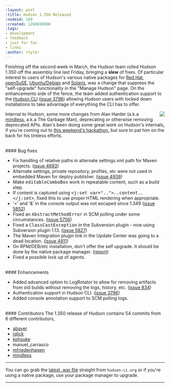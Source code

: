 ```yaml
---
:layout: post
:title: Hudson 1.350 Released
:nodeid: 169
:created: 1268658900
:tags:
- development
- feedback
- just for fun
- links
:author: rtyler
---
```

Finishing off the second week in March, the Hudson team rolled Hudson 1.350 off the assembly line last Friday, bringing a **slew** of fixes. Of particular interest to users of Hudson's various native packages for <a id="aptureLink_TA4o7Z9zPa" href="https://www.crunchbase.com/company/red-hat">Red Hat</a>, <a id="aptureLink_Oxp1Nm6ywp" href="https://www.opensuse.org/">openSuSE</a>, <a id="aptureLink_60jXN9zINs" href="https://www.ubuntu.com/">Ubuntu/Debian</a> and <a id="aptureLink_H9FnLHBvke" href="https://en.wikipedia.org/wiki/Solaris%20%28operating%20system%29">Solaris</a>, was a change that suppress the "self-upgrade" functionality in the "Manage Hudson" page. On the enhancements side of the fence, the team added authentication support to the [Hudson CLI](https://wiki.jenkins.io/display/JENKINS/Hudson+CLI) (<a href="https://issues.jenkins-ci.org/browse/JENKINS-3796">issue 3796</a>) allowing Hudson users with locked down installations to take advantage of everything the CLI has to offer. 

<img src="https://web.archive.org/web/*/https://agentdero.cachefly.net/continuousblog/garbageman.jpg" align="right"/>Internal to Hudson, some more changes from Alan Harder (a.k.a <a id="aptureLink_XwoYyUAc5v" href="https://blogs.sun.com/mindless">mindless</a>, a.k.a The Garbage Man), deprecating or otherwise removing deprecated APIs. Alan's been doing some great work on Hudson's internals, if you're coming out to [this weekend's hackathon](https://jenkins.io/content/meet-and-hack-alongside-kohsuke-and-co), but sure to pat him on the back for his tireless efforts.
<!--break-->
<br clear="all"/>
#### Bug fixes
<ul class=image>
  <li class=bug>
    Fix handling of relative paths in alternate settings.xml path for Maven projects.
    (<a href="https://issues.jenkins-ci.org/browse/JENKINS-4693">issue 4693</a>)
  <li class=bug>
    Alternate settings, private repository, profiles, etc were not used in embedded Maven for
    deploy publisher.
    (<a href="https://issues.jenkins-ci.org/browse/JENKINS-4939">issue 4939</a>)
  <li class=bug>
    Make <tt>editableComboBox</tt> work in repeatable content, such as a build step.
  <li class=bug>
    If content is captured using <tt>&lt;j:set var=".."&gt;..content..&lt;/j:set&gt;</tt>,
    fixed this to use proper HTML rendering when appropriate.
  <li class=bug>
    '&lt;' and '&amp;' in the console output was not escaped since 1.349
    (<a href="https://issues.jenkins-ci.org/browse/JENKINS-5852">issue 5852</a>)
  <li class='major bug'>
    Fixed an <tt>AbstractMethodError</tt> in SCM polling under some circumstances.
    (<a href="https://issues.jenkins-ci.org/browse/JENKINS-5756">issue 5756</a>)
  <li class='major bug'>
    Fixed a <tt>ClassCastException</tt> in the Subversion plugin - now using Subversion plugin 1.13.
    (<a href="https://issues.jenkins-ci.org/browse/JENKINS-5827">issue 5827</a>)
  <li class=bug>
    The Maven Integration plugin link in the Update Center was going to a dead location.
    (<a href="https://issues.jenkins-ci.org/browse/JENKINS-4811">issue 4811</a>)
  <li class=bug>
    On RPM/DEB/etc installation, don't offer the self upgrade. It should be done by the native package manager.
    (<a href="https://n4.nabble.com/RPM-for-Hudson-1-345-does-not-Upgrade-Automatically-tp1579580p1579580.html">report</a>)
  <li class=bug>
    Fixed a possible lock up of agents.
</ul>

<br clear="all"/>
#### Enhancements
<ul>
  <li class=rfe>
    Added advanced option to LogRotator to allow for removing artifacts from old builds
    without removing the logs, history, etc.
    (<a href="https://issues.jenkins-ci.org/browse/JENKINS-834">issue 834</a>)
  <li class=rfe>
    Authentication support in Hudson CLI.
    (<a href="https://issues.jenkins-ci.org/browse/JENKINS-3796">issue 3796</a>)
  <li class=rfe>
    Added console annotation support to SCM polling logs.
</ul>


<br clear="all"/>
#### Contributors
The 1.350 release of Hudson contains 54 commits from 6 different contributors,

* <a id="aptureLink_AkeTULcLLb" href="https://twitter.com/abayer">abayer</a>
* <a id="aptureLink_k1FSSV57Pl" href="https://blogs.sun.com/jglick/">jglick</a>
* <a id="aptureLink_YaPunVjeFQ" href="https://twitter.com/kohsukekawa">kohsuke</a>
* manuel_carrasco
* [mfriedenhagen](https://bitbucket.org/mfriedenhagen)
* <a id="aptureLink_XwoYyUAc5v" href="https://blogs.sun.com/mindless">mindless</a>

----

You can go grab the [latest .war file](http://mirrors.jenkins.io/war-stable/latest/jenkins.war) straight from `hudson-ci.org` or if you're using a native package, use your package manager to upgrade.

----

